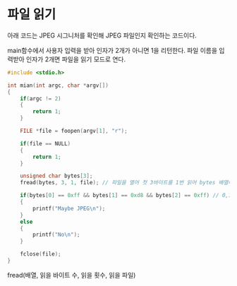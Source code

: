 # 파일 읽기

아래 코드는 JPEG 시그니처를 확인해 JPEG 파일인지 확인하는 코드이다.

main함수에서 사용자 입력을 받아 인자가 2개가 아니면 1을 리턴한다.
파일 이름을 입력받아 인자가 2개면 파일을 읽기 모드로 연다.

```c
#include <stdio.h>

int mian(int argc, char *argv[])
{
    if(argc != 2)
    {
        return 1;
    }

    FILE *file = foopen(argv[1], "r");

    if(file == NULL)
    {
        return 1;
    }

    unsigned char bytes[3];
    fread(bytes, 3, 1, file); // 파일을 열어 첫 3바이트를 1번 읽어 bytes 배열에 저장한다.

    if(bytes[0] == 0xff && bytes[1] == 0xd8 && bytes[2] == 0xff) // 0,1,2번째 인덱스가 0xff, 0xd8, 0xff 인지 비교한다.
    {
        printf("Maybe JPEG\n");
    }
    else
    {
        printf("No\n");
    }

    fclose(file);
}
```

fread(배열, 읽을 바이트 수, 읽을 횟수, 읽을 파일)
